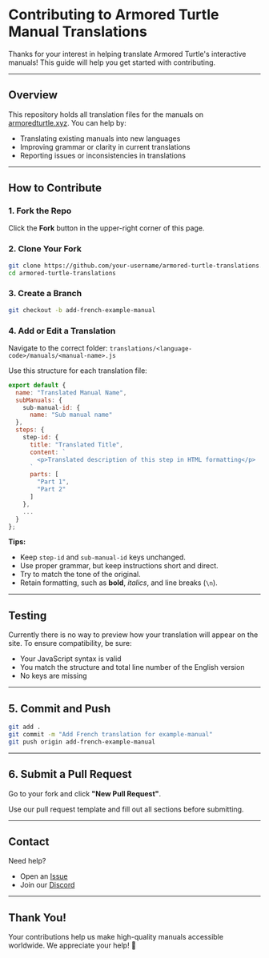 # Contributing to Armored Turtle Manual Translations

Thanks for your interest in helping translate Armored Turtle's interactive manuals! This guide will help you get started with contributing.

---

## Overview

This repository holds all translation files for the manuals on [armoredturtle.xyz](https://armoredturtle.xyz). You can help by:

- Translating existing manuals into new languages
- Improving grammar or clarity in current translations
- Reporting issues or inconsistencies in translations

---

## How to Contribute

### 1. Fork the Repo

Click the **Fork** button in the upper-right corner of this page.

### 2. Clone Your Fork

```bash
git clone https://github.com/your-username/armored-turtle-translations.git
cd armored-turtle-translations
````

### 3. Create a Branch

```bash
git checkout -b add-french-example-manual
```

### 4. Add or Edit a Translation

Navigate to the correct folder:
`translations/<language-code>/manuals/<manual-name>.js`

Use this structure for each translation file:

```js
export default {
  name: "Translated Manual Name",
  subManuals: {
    sub-manual-id: {
      name: "Sub manual name"
  },
  steps: {
    step-id: {
      title: "Translated Title",
      content: `
        <p>Translated description of this step in HTML formatting</p>
      `
      parts: [
        "Part 1",
        "Part 2"
      ]
    },
    ...
  }
};
```

**Tips:**

* Keep `step-id` and `sub-manual-id` keys unchanged.
* Use proper grammar, but keep instructions short and direct.
* Try to match the tone of the original.
* Retain formatting, such as **bold**, *italics*, and line breaks (`\n`).

---

## Testing

Currently there is no way to preview how your translation will appear on the site. To ensure compatibility, be sure:

* Your JavaScript syntax is valid
* You match the structure and total line number of the English version
* No keys are missing

---

## 5. Commit and Push

```bash
git add .
git commit -m "Add French translation for example-manual"
git push origin add-french-example-manual
```

---

## 6. Submit a Pull Request

Go to your fork and click **"New Pull Request"**.

Use our pull request template and fill out all sections before submitting.

---

## Contact

Need help?

* Open an [Issue](https://github.com/Vooks916/AT-Manual-Translations/issues)
* Join our [Discord](https://discord.gg/AaVHfeYgw2)

---

## Thank You!

Your contributions help us make high-quality manuals accessible worldwide. We appreciate your help! 🐢
